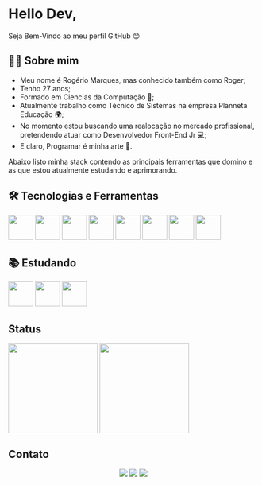 # Hello Dev,

Seja Bem-Vindo ao meu perfil GitHub 😊

## 👦🏻 Sobre mim

- Meu nome é Rogério Marques, mas conhecido também como Roger;
- Tenho 27 anos;
- Formado em Ciencias da Computação 📘;
- Atualmente trabalho como Técnico de Sistemas na empresa Planneta Educação 🌍;
- No momento estou buscando uma realocação no mercado profissional, pretendendo atuar como Desenvolvedor Front-End Jr 💻;
- E claro, Programar é minha arte 🎨.

Abaixo listo minha stack contendo as principais ferramentas que domino e as que estou atualmente estudando e aprimorando.

## 🛠 Tecnologias e Ferramentas
<div>
<img src="https://cdn.jsdelivr.net/gh/devicons/devicon/icons/javascript/javascript-original.svg" width="50" height="50"/>
<img src="https://cdn.jsdelivr.net/gh/devicons/devicon/icons/typescript/typescript-original.svg" width="50" height="50"/>
<img src="https://cdn.jsdelivr.net/gh/devicons/devicon/icons/html5/html5-original-wordmark.svg" width="50" height="50"/>
<img src="https://cdn.jsdelivr.net/gh/devicons/devicon/icons/css3/css3-original-wordmark.svg" width="50" height="50"/>
<img src="https://cdn.jsdelivr.net/gh/devicons/devicon/icons/react/react-original-wordmark.svg" width="50" height="50"/>
<img src="https://cdn.jsdelivr.net/gh/devicons/devicon/icons/sass/sass-original.svg" width="50" height="50"/>
<img src="https://cdn.jsdelivr.net/gh/devicons/devicon/icons/git/git-original-wordmark.svg" width="50" height="50"/>
<img src="https://cdn.jsdelivr.net/gh/devicons/devicon/icons/figma/figma-original.svg" width="50" height="50"/>
</div>

## 📚 Estudando
<div>
  <img src="https://cdn.jsdelivr.net/gh/devicons/devicon/icons/storybook/storybook-original.svg" width="50" height="50" />
  <img src="https://cdn.jsdelivr.net/gh/devicons/devicon/icons/redux/redux-original.svg" width="50" height="50"/>
  <img src="https://cdn.jsdelivr.net/gh/devicons/devicon/icons/nextjs/nextjs-original-wordmark.svg" width="50" height="50"/>
</div>

## Status
<div>
<img height="180em" align="center" src="https://github-readme-stats.vercel.app/api/top-langs/?username=rogerrm95&layout=compact&theme=dracula" />
<img height="180em" align="center" src="https://github-readme-stats.vercel.app/api?username=rogerrm95&show_icons=true&theme=dracula" />
</div>

## Contato

<div align='center'>
<a href = "mailto:rogermrm2014@gmail.com"><img src="https://img.shields.io/badge/Gmail-D14836?style=for-the-badge&logo=gmail&logoColor=white" target="_blank"></a>
<a href="https://www.linkedin.com/in/rogerio-marques-fernandes-78b610208" target="_blank"><img src="https://img.shields.io/badge/-LinkedIn-%230077B5?style=for-the-badge&logo=linkedin&logoColor=white" target="_blank"></a>
<a href="https://www.instagram.com/rogerrm95" target="_blank"><img src="https://img.shields.io/badge/-Instagram-%23E4405F?style=for-the-badge&logo=instagram&logoColor=white" target="_blank"></a>
</div>
